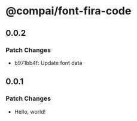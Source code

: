 # @compai/font-fira-code

## 0.0.2

### Patch Changes

- b971bb4f: Update font data

## 0.0.1

### Patch Changes

- Hello, world!
